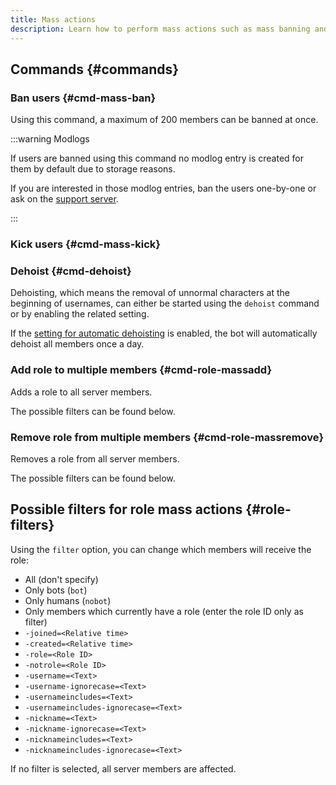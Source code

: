 ```yaml
---
title: Mass actions
description: Learn how to perform mass actions such as mass banning and kicking, as well as adding and removing roles from multiple users.
---
```


## Commands {#commands}

### Ban users {#cmd-mass-ban}

<Command name="mass ban" slash="reason:Reason users:List of users, separated by &quot; &quot;, &quot;,&quot; or &quot;;&quot;" message="<Reason> <List of users, separated by &quot; &quot;, &quot;,&quot; or &quot;;&quot;>"></Command>

Using this command, a maximum of 200 members can be banned at once.

:::warning Modlogs

If users are banned using this command no modlog entry is created for them by default due to storage reasons.

If you are interested in those modlog entries, ban the users one-by-one or ask on the [support server](https://tomatenkuchen.com/discord).

:::

### Kick users {#cmd-mass-kick}

<Command name="mass kick" slash="reason:Reason users:List of users, separated by &quot; &quot;, &quot;,&quot; or &quot;;&quot;" message="<Reason> <List of users, separated by &quot; &quot;, &quot;,&quot; or &quot;;&quot;>"></Command>

### Dehoist {#cmd-dehoist}

Dehoisting, which means the removal of unnormal characters at the beginning of usernames, can either be started using the `dehoist` command or by enabling the related setting.

If the [setting for automatic dehoisting](./settings#auto-dehoist) is enabled, the bot will automatically dehoist all members once a day.

### Add role to multiple members {#cmd-role-massadd}

<Command name="role massadd" slash="role:Role [filter:Filter]" message="<Role> [<Filter>]"></Command>

Adds a role to all server members.

The possible filters can be found below.

### Remove role from multiple members {#cmd-role-massremove}

<Command name="role massremove" slash="role:Role [filter:Filter]" message="<Role> [<Filter>]"></Command>

Removes a role from all server members.

The possible filters can be found below.

## Possible filters for role mass actions {#role-filters}

Using the `filter` option, you can change which members will receive the role:
- All (don't specify)
- Only bots (`bot`)
- Only humans (`nobot`)
- Only members which currently have a role (enter the role ID only as filter)
- `-joined=<Relative time>`
- `-created=<Relative time>`
- `-role=<Role ID>`
- `-notrole=<Role ID>`
- `-username=<Text>`
- `-username-ignorecase=<Text>`
- `-usernameincludes=<Text>`
- `-usernameincludes-ignorecase=<Text>`
- `-nickname=<Text>`
- `-nickname-ignorecase=<Text>`
- `-nicknameincludes=<Text>`
- `-nicknameincludes-ignorecase=<Text>`

If no filter is selected, all server members are affected.

